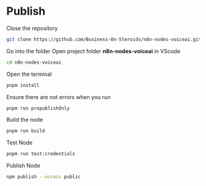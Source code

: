 # Publish

Close the repository
```bash
git clone https://github.com/Business-On-Steroids/n8n-nodes-voiceai.git
```

Go into the folder
Open project folder <strong>n8n-nodes-voiceai</strong> in VScode
```bash
cd n8n-nodes-voiceai
```

Open the terminal
```bash
pnpm install
```

Ensure there are not errors when you run
```bash
pnpm run prepublishOnly
```

Build the node
```bash
pnpm run build
```

Test Node
```bash
pnpm run test:credentials
```

Publish Node
```bash
npm publish --access public
```